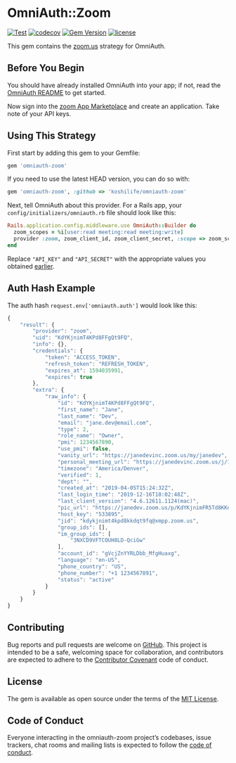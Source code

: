 # OmniAuth::Zoom

[![Test](https://github.com/koshilife/omniauth-zoom/workflows/Test/badge.svg)](https://github.com/koshilife/omniauth-zoom/actions?query=workflow%3ATest)
[![codecov](https://codecov.io/gh/koshilife/omniauth-zoom/branch/master/graph/badge.svg)](https://codecov.io/gh/koshilife/omniauth-zoom)
[![Gem Version](https://badge.fury.io/rb/omniauth-zoom.svg)](http://badge.fury.io/rb/omniauth-zoom)
[![license](https://img.shields.io/github/license/koshilife/omniauth-zoom)](https://github.com/koshilife/omniauth-zoom/blob/master/LICENSE.txt)

This gem contains the [zoom.us](https://zoom.us/) strategy for OmniAuth.

## Before You Begin

You should have already installed OmniAuth into your app; if not, read the [OmniAuth README](https://github.com/intridea/omniauth) to get started.

Now sign into the [zoom App Marketplace](https://marketplace.zoom.us/docs/guides) and create an application. Take note of your API keys.

## Using This Strategy

First start by adding this gem to your Gemfile:

```ruby
gem 'omniauth-zoom'
```

If you need to use the latest HEAD version, you can do so with:

```ruby
gem 'omniauth-zoom', :github => 'koshilife/omniauth-zoom'
```

Next, tell OmniAuth about this provider. For a Rails app, your `config/initializers/omniauth.rb` file should look like this:

```ruby
Rails.application.config.middleware.use OmniAuth::Builder do
  zoom_scopes = %i[user:read meeting:read meeting:write]
  provider :zoom, zoom_client_id, zoom_client_secret, :scope => zoom_scopes.join(',')
end
```

Replace `"API_KEY"` and `"API_SECRET"` with the appropriate values you obtained [earlier](https://marketplace.zoom.us/user/build).

## Auth Hash Example

The auth hash `request.env['omniauth.auth']` would look like this:

```js
{
    "result": {
        "provider": "zoom",
        "uid": "KdYKjnimT4KPd8FFgQt9FQ",
        "info": {},
        "credentials": {
            "token": "ACCESS_TOKEN",
            "refresh_token": "REFRESH_TOKEN",
            "expires_at": 1594035991,
            "expires": true
        },
        "extra": {
            "raw_info": {
                "id": "KdYKjnimT4KPd8FFgQt9FQ",
                "first_name": "Jane",
                "last_name": "Dev",
                "email": "jane.dev@email.com",
                "type": 2,
                "role_name": "Owner",
                "pmi": 1234567890,
                "use_pmi": false,
                "vanity_url": "https://janedevinc.zoom.us/my/janedev",
                "personal_meeting_url": "https://janedevinc.zoom.us/j/1234567890",
                "timezone": "America/Denver",
                "verified": 1,
                "dept": "",
                "created_at": "2019-04-05T15:24:32Z",
                "last_login_time": "2019-12-16T18:02:48Z",
                "last_client_version": "4.6.12611.1124(mac)",
                "pic_url": "https://janedev.zoom.us/p/KdYKjnimFR5Td8KKdQt9FQ/19f6430f-ca72-4154-8998-ede6be4542c7-837",
                "host_key": "533895",
                "jid": "kdykjnimt4kpd8kkdqt9fq@xmpp.zoom.us",
                "group_ids": [],
                "im_group_ids": [
                    "3NXCD9VFTCOUH8LD-QciGw"
                ],
                "account_id": "gVcjZnYYRLDbb_MfgHuaxg",
                "language": "en-US",
                "phone_country": "US",
                "phone_number": "+1 1234567891",
                "status": "active"
            }
        }
    }
}
```

## Contributing

Bug reports and pull requests are welcome on [GitHub](https://github.com/koshilife/omniauth-zoom). This project is intended to be a safe, welcoming space for collaboration, and contributors are expected to adhere to the [Contributor Covenant](http://contributor-covenant.org) code of conduct.

## License

The gem is available as open source under the terms of the [MIT License](https://opensource.org/licenses/MIT).

## Code of Conduct

Everyone interacting in the omniauth-zoom project’s codebases, issue trackers, chat rooms and mailing lists is expected to follow the [code of conduct](https://github.com/koshilife/omniauth-zoom/blob/master/CODE_OF_CONDUCT.md).
